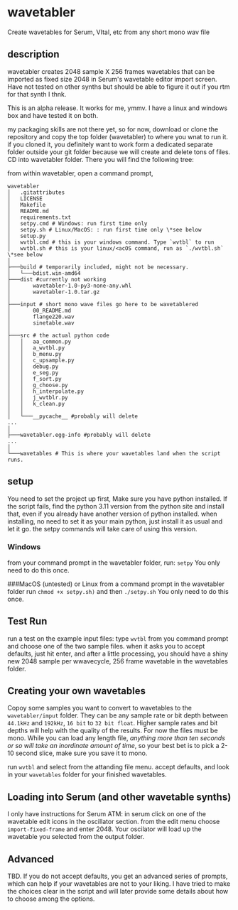 # wavetabler
 Create wavetables for Serum, VItal, etc from any short mono wav file

 ## description
 wavetabler creates 2048 sample X 256 frames wavetables that can be imported as fixed size 2048 in Serum's wavetable editor import screen.  Have not tested on other synths but should be able to figure it out if you rtm for that synth I thnk.  

 This is an alpha release.  It works for me, ymmv.  I have a linux and windows box and have tested it on both.

 my packaging skills are not there yet, so for now, download or clone the repository and copy the top folder (wavetabler) to where you wnat to run it. if you cloned it, you definitely want to work form a dedicated separate folder outside your git folder because we will create and delete tons of files.  CD into  wavetabler folder.  There you will find the following tree:  

 from within wavetabler, open a command prompt, 

 ```
wavetabler
│   .gitattributes
│   LICENSE
│   Makefile
│   README.md
│   requirements.txt
│   setpy.cmd # Windows: run first time only
│   setpy.sh # Linux/MacOS: : run first time only \*see below
│   setup.py
│   wvtbl.cmd # this is your windows command. Type `wvtbl` to run
│   wvtbl.sh # this is your linux/<acOS command, run as `./wvtbl.sh` \*see below
│
├───build # temporarily included, might not be necessary.
│   └───bdist.win-amd64
├───dist #currently not working
│       wavetabler-1.0-py3-none-any.whl
│       wavetabler-1.0.tar.gz
│
├───input # short mono wave files go here to be wavetablered
│       00_README.md
│       flange220.wav
│       sinetable.wav
│
├───src # the actual python code
│   │   aa_common.py
│   │   a_wvtbl.py
│   │   b_menu.py
│   │   c_upsample.py
│   │   debug.py
│   │   e_seg.py
│   │   f_sort.py
│   │   g_choose.py
│   │   h_interpolate.py
│   │   j_wvtblr.py
│   │   k_clean.py
│   │
│   └───__pycache__ #probably will delete
...
│
├───wavetabler.egg-info #probably will delete
...
│
└───wavetables # This is where your wavetables land when the script runs.
 ```

## setup

You need to set the project up first, Make sure you have python installed. If the script fails, find the python 3.11 version from the python site and install that, even if you already have another version of python installed.  when installing, no need to set it as your main python, just install it as usual and let it go. the setpy commands will take care of using this version.

### Windows 
from your command prompt in the wavetabler folder, run:
`setpy`
You only need to do this once.  

###MacOS (untested) or Linux 
from a command prompt in the wavetabler folder run `chmod +x setpy.sh)` and then `./setpy.sh`
You only need to do this once.  

## Test Run
run a test on the example input files: type `wvtbl` from you command prompt and choose one of the two sample files.  when it asks you to accept defaults, just hit enter, and after a little processing, you should have a shiny new 2048 sample per wwavecycle, 256 frame wavetable in the wavetables folder.

## Creating your own wavetables

Copoy some samples you want to convert to wavetables to the `wavetabler/imput` folder.  They can be any sample rate or bit depth between `44.1kHz` and `192kHz`, `16 bit` to `32 bit float`.  Higher sample rates and bit depths will help with the quality of the results. For now the files must be mono.  While you can load any length file, *anything more than ten seconds or so will take an inordinate amount of time*, so your best bet is to pick a 2-10 second slice, make sure you save it to mono.  

run `wvtbl` and select from the attanding file menu. accept defaults, and look in your `wavetables` folder for your finished wavetables. 

## Loading into Serum (and other wavetable synths)
I only have instructions for Serum ATM:  in serum click on one of the wavetable edit icons in the oscillator section.  from the edit menu choose `import-fixed-frame` and enter 2048.  Your oscilator will load up the wavetable you selected from the output folder.

## Advanced 
TBD. If you do not accept defaults, you get an advanced series of prompts, which can help if your wavetables are not to your liking.  I have tried to make the choices clear in the script and will later provide some details about how to choose among the options.  
